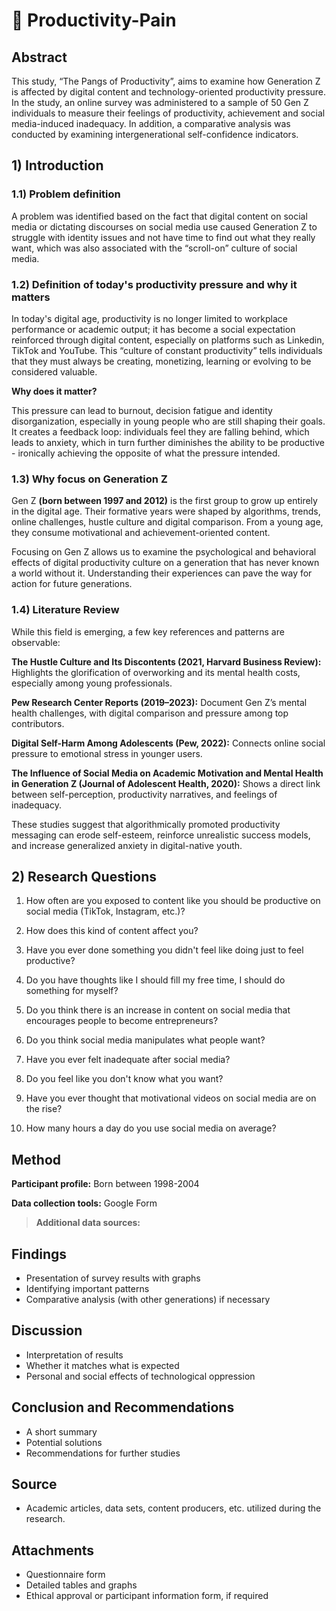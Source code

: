 # 📱 Productivity-Pain
## Abstract
This study, “The Pangs of Productivity”, aims to examine how Generation Z is affected by digital content and technology-oriented productivity pressure. In the study, an online survey was administered to a sample of 50 Gen Z individuals to measure their feelings of productivity, achievement and social media-induced inadequacy. In addition, a comparative analysis was conducted by examining intergenerational self-confidence indicators. 

## 1) Introduction
### 1.1) Problem definition
A problem was identified based on the fact that digital content on social media or dictating discourses on social media use caused Generation Z to struggle with identity issues and not have time to find out what they really want, which was also associated with the “scroll-on” culture of social media.

### 1.2) Definition of today's productivity pressure and why it matters
In today's digital age, productivity is no longer limited to workplace performance or academic output; it has become a social expectation reinforced through digital content, especially on platforms such as Linkedin, TikTok and YouTube. This “culture of constant productivity” tells individuals that they must always be creating, monetizing, learning or evolving to be considered valuable.

**Why does it matter?**

This pressure can lead to burnout, decision fatigue and identity disorganization, especially in young people who are still shaping their goals. It creates a feedback loop: individuals feel they are falling behind, which leads to anxiety, which in turn further diminishes the ability to be productive - ironically achieving the opposite of what the pressure intended.

### 1.3) Why focus on Generation Z
Gen Z **(born between 1997 and 2012)** is the first group to grow up entirely in the digital age. Their formative years were shaped by algorithms, trends, online challenges, hustle culture and digital comparison. From a young age, they consume motivational and achievement-oriented content.

Focusing on Gen Z allows us to examine the psychological and behavioral effects of digital productivity culture on a generation that has never known a world without it. Understanding their experiences can pave the way for action for future generations.

### 1.4) Literature Review
While this field is emerging, a few key references and patterns are observable:

**The Hustle Culture and Its Discontents (2021, Harvard Business Review):** Highlights the glorification of overworking and its mental health costs, especially among young professionals.

**Pew Research Center Reports (2019–2023):** Document Gen Z’s mental health challenges, with digital comparison and pressure among top contributors.

**Digital Self-Harm Among Adolescents (Pew, 2022):** Connects online social pressure to emotional stress in younger users.

**The Influence of Social Media on Academic Motivation and Mental Health in Generation Z (Journal of Adolescent Health, 2020):** Shows a direct link between self-perception, productivity narratives, and feelings of inadequacy.

These studies suggest that algorithmically promoted productivity messaging can erode self-esteem, reinforce unrealistic success models, and increase generalized anxiety in digital-native youth.

## 2) Research Questions
1) How often are you exposed to content like you should be productive on social media (TikTok, Instagram, etc.)?

2) How does this kind of content affect you?

3) Have you ever done something you didn't feel like doing just to feel productive?

4) Do you have thoughts like I should fill my free time, I should do something for myself?

5) Do you think there is an increase in content on social media that encourages people to become entrepreneurs?

6) Do you think social media manipulates what people want?

7) Have you ever felt inadequate after social media?

8) Do you feel like you don't know what you want?

9) Have you ever thought that motivational videos on social media are on the rise?

10) How many hours a day do you use social media on average?

## Method
**Participant profile:** Born between 1998-2004 

**Data collection tools:** Google Form

> **Additional data sources:**

## Findings
- Presentation of survey results with graphs
- Identifying important patterns
- Comparative analysis (with other generations) if necessary

## Discussion
- Interpretation of results
- Whether it matches what is expected
- Personal and social effects of technological oppression

## Conclusion and Recommendations
- A short summary
- Potential solutions
- Recommendations for further studies


## Source
- Academic articles, data sets, content producers, etc. utilized during the research.

## Attachments
- Questionnaire form
- Detailed tables and graphs
- Ethical approval or participant information form, if required





